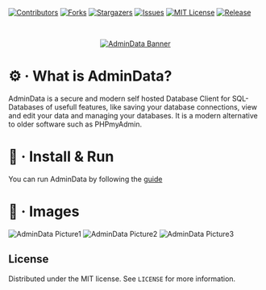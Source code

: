 [![Contributors][contributors-shield]][contributors-url]
[![Forks][forks-shield]][forks-url]
[![Stargazers][stars-shield]][stars-url]
[![Issues][issues-shield]][issues-url]
[![MIT License][license-shield]][license-url]
[![Release][release-shield]][release-url]

<br />
<p align="center">
  <a href="https://github.com/crocofied/AdminData">
    <picture>
        <source media="(prefers-color-scheme: dark)" srcset="https://i.imgur.com/4t6hVq1.png">
        <img alt="AdminData Banner" src="https://i.imgur.com/4t6hVq1.png">
    </picture>
  </a>
</p>

# ⚙️ · What is AdminData?

AdminData is a secure and modern self hosted Database Client for SQL-Databases of usefull features, like saving your database connections, view and edit your data and managing your databases. It is a modern alternative to older software such as PHPmyAdmin.

# 🚀 · Install & Run
You can run AdminData by following the [guide](https://www.admindata.xyz/install.html)

# 📸 · Images

<img alt="AdminData Picture1" src="https://i.imgur.com/94ruRRS.png">
<img alt="AdminData Picture2" src="https://i.imgur.com/4eL4uoq.png">
<img alt="AdminData Picture3" src="https://i.imgur.com/4t6hVq1.png">


## License

Distributed under the MIT license. See `LICENSE` for more information.


[contributors-shield]: https://img.shields.io/github/contributors/crocofied/AdminData.svg?style=for-the-badge

[contributors-url]: https://github.com/crocofied/AdminData/graphs/contributors

[forks-shield]: https://img.shields.io/github/forks/crocofied/AdminData.svg?style=for-the-badge

[forks-url]: https://github.com/crocofied/AdminData/network/members

[stars-shield]: https://img.shields.io/github/stars/crocofied/AdminData.svg?style=for-the-badge

[stars-url]: https://github.com/crocofied/AdminData/stargazers

[issues-shield]: https://img.shields.io/github/issues/crocofied/AdminData.svg?style=for-the-badge

[issues-url]: https://github.com/crocofied/AdminData/issues

[license-shield]: https://img.shields.io/github/license/crocofied/AdminData.svg?style=for-the-badge

[license-url]: https://github.com/crocofied/AdminData/blob/master/LICENSE

[release-shield]: https://img.shields.io/github/v/release/crocofied/AdminData.svg?style=for-the-badge

[release-url]: https://github.com/crocofied/AdminData/releases/latest